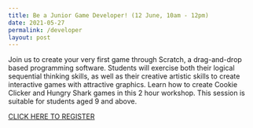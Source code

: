 ```yaml
---
title: Be a Junior Game Developer! (12 June, 10am - 12pm)
date: 2021-05-27
permalink: /developer
layout: post
---
```

Join us to create your very first game through Scratch, a drag-and-drop based programming software. Students will exercise both their logical sequential thinking skills, as well as their creative artistic skills to create interactive games with attractive graphics. Learn how to create Cookie Clicker and Hungry Shark games in this 2 hour workshop. This session is suitable for students aged 9 and above.

[CLICK HERE TO REGISTER](https://sg.nullspacegroup.com/smart-nation-together-workshops/)
